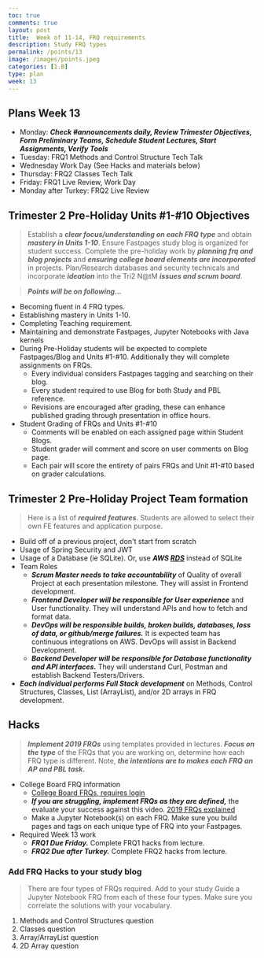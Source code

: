 ```yaml
---
toc: true
comments: true
layout: post
title:  Week of 11-14, FRQ requirements
description: Study FRQ types
permalink: /points/13
image: /images/points.jpeg
categories: [1.B]
type: plan
week: 13
---
```


## Plans Week 13
- Monday: ***Check #announcements daily, Review Trimester Objectives, Form Preliminary Teams, Schedule Student Lectures, Start Assignments, Verify Tools***
- Tuesday: FRQ1 Methods and Control Structure Tech Talk
- Wednesday Work Day (See Hacks and materials below)
- Thursday: FRQ2 Classes Tech Talk
- Friday: FRQ1 Live Review, Work Day
- Monday after Turkey: FRQ2 Live Review

## Trimester 2 Pre-Holiday Units #1-#10 Objectives
> Establish a ***clear focus/understanding on each FRQ type*** and obtain ***mastery in Units 1-10***.  Ensure Fastpages study blog is organized for student success.  Complete the pre-holiday work by ***planning frq and blog projects*** and ***ensuring college board elements are incorporated*** in projects.  Plan/Research databases and security technicals and incorporate ***ideation*** into the Tri2 N@tM ***issues and scrum board***.

> ***Points will be on following...***
- Becoming fluent in 4 FRQ types.
- Establishing mastery in Units 1-10.
- Completing Teaching requirement.
- Maintaining and demonstrate Fastpages, Jupyter Notebooks with Java kernels
- During Pre-Holiday students will be expected to complete Fastpages/Blog and Units #1-#10.  Additionally they will complete assignments on FRQs.
    - Every individual considers Fastpages tagging and searching on their blog.
    - Every student required to use Blog for both Study and PBL reference.
    - Revisions are encouraged after grading, these can enhance published grading through presentation in office hours.
- Student Grading of FRQs and Units #1-#10
    - Comments will be enabled on each assigned page within Student Blogs.
    - Student grader will comment and score on user comments on Blog page.
    - Each pair will score the entirety of pairs FRQs and Unit #1-#10 based on grader calculations.

## Trimester 2 Pre-Holiday Project Team formation
> Here is a list of ***required features***.  Students are allowed to select their own FE features and application purpose.
- Build off of a previous project, don't start from scratch
- Usage of Spring Security and JWT
- Usage of a Database (ie SQLite).  Or, use ***AWS [RDS](https://www.youtube.com/watch?v=2WwR2zbkQdQ)*** instead of SQLite
- Team Roles
    - ***Scrum Master needs to take accountability*** of Quality of overall Project at each presentation milestone.  They will assist in Frontend development.
    - ***Frontend Developer will be responsible for User experience*** and User functionality. They will understand APIs and how to fetch and format data.
    - ***DevOps will be responsible builds, broken builds, databases, loss of data, or github/merge failures.***  It is expected team has continuous integrations on AWS.  DevOps will assist in Backend Development. 
    - ***Backend Developer will be responsible for Database functionality and API interfaces.***  They will understand Curl, Postman and establish Backend Testers/Drivers.
- ***Each individual performs Full Stack development*** on Methods, Control Structures, Classes, List (ArrayList), and/or 2D arrays in FRQ development.

## Hacks 
> ***Implement 2019 FRQs*** using templates provided in lectures. ***Focus on the type*** of the FRQs that you are working on, determine how each FRQ type is different.  Note, ***the intentions are to makes each FRQ an AP and PBL task.***
- College Board FRQ information
    - [College Board FRQs, requires login](https://apstudents.collegeboard.org/courses/ap-computer-science-a/free-response-questions-by-year)
    - ***If you are struggling, implement FRQs as they are defined,*** the evaluate  your success against this video.  [2019 FRQs explained](https://www.youtube.com/watch?v=zdic9Fi_XTc)
    - Make a Jupyter Notebook(s) on each FRQ.  Make sure you build pages and tags on each unique type of FRQ into your Fastpages.
- Required Week 13 work
    - ***FRQ1 Due Friday.***  Complete FRQ1 hacks from lecture.
    - ***FRQ2 Due after Turkey.***  Complete FRQ2 hacks from lecture.


### Add FRQ Hacks to your study blog
> There are four types of FRQs required.  Add to your study Guide a Jupyter Notebook FRQ from each of these four types.  Make sure you correlate the solutions with your vocabulary.
1. Methods and Control Structures question
2. Classes question 
3. Array/ArrayList question
4. 2D Array question